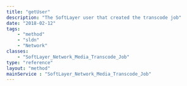 ```yaml
---
title: "getUser"
description: "The SoftLayer user that created the transcode job"
date: "2018-02-12"
tags:
    - "method"
    - "sldn"
    - "Network"
classes:
    - "SoftLayer_Network_Media_Transcode_Job"
type: "reference"
layout: "method"
mainService : "SoftLayer_Network_Media_Transcode_Job"
---
```

